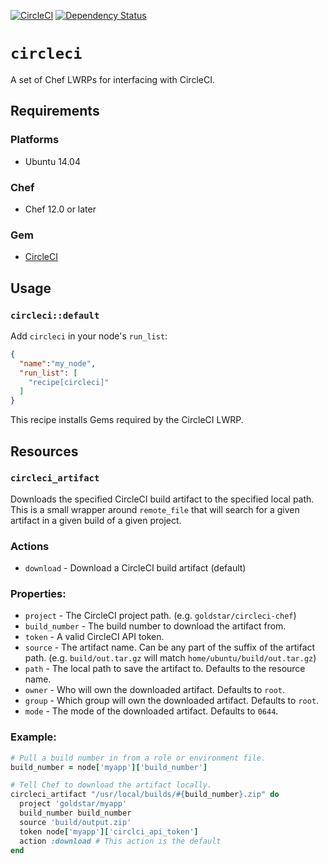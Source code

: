 [![CircleCI](https://circleci.com/gh/goldstar/circleci-chef/tree/master.svg?style=svg)](https://circleci.com/gh/goldstar/circleci-chef/tree/master)
[![Dependency Status](https://gemnasium.com/badges/github.com/goldstar/circleci-chef.svg)](https://gemnasium.com/github.com/goldstar/circleci-chef)

# `circleci`

A set of Chef LWRPs for interfacing with CircleCI.

## Requirements

### Platforms

- Ubuntu 14.04 

### Chef

- Chef 12.0 or later

### Gem

- [CircleCI](https://github.com/mtchavez/circleci)

## Usage

### `circleci::default`

Add `circleci` in your node's `run_list`:

```json
{
  "name":"my_node",
  "run_list": [
    "recipe[circleci]"
  ]
}
```

This recipe installs Gems required by the CircleCI LWRP.

## Resources

### `circleci_artifact`

Downloads the specified CircleCI build artifact to the specified local path. This is a small wrapper around `remote_file` that will search for a given artifact in a given build of a given project. 

### Actions

- `download` - Download a CircleCI build artifact (default)

### Properties:

- `project` - The CircleCI project path. (e.g. `goldstar/circleci-chef`)
- `build_number` - The build number to download the artifact from.
- `token` - A valid CircleCI API token.
- `source` - The artifact name. Can be any part of the suffix of the artifact path. (e.g. `build/out.tar.gz` will match `home/ubuntu/build/out.tar.gz`)
- `path` - The local path to save the artifact to. Defaults to the resource name.
- `owner` - Who will own the downloaded artifact. Defaults to `root`.
- `group` - Which group will own the downloaded artifact. Defaults to `root`.
- `mode` - The mode of the downloaded artifact. Defaults to `0644`.

### Example:

```ruby
# Pull a build number in from a role or environment file.
build_number = node['myapp']['build_number']

# Tell Chef to download the artifact locally.
circleci_artifact "/usr/local/builds/#{build_number}.zip" do
  project 'goldstar/myapp'
  build_number build_number
  source 'build/output.zip'
  token node['myapp']['circlci_api_token']
  action :download # This action is the default
end
```
